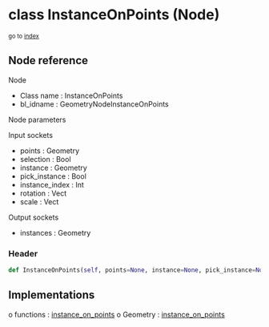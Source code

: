 # class InstanceOnPoints (Node)

<sub>go to [index](/docs/index.md)</sub>

## Node reference

Node
 - Class name : InstanceOnPoints
 - bl_idname : GeometryNodeInstanceOnPoints

Node parameters

Input sockets
 - points : Geometry
 - selection : Bool
 - instance : Geometry
 - pick_instance : Bool
 - instance_index : Int
 - rotation : Vect
 - scale : Vect

Output sockets
 - instances : Geometry

### Header

``` python
def InstanceOnPoints(self, points=None, instance=None, pick_instance=None, instance_index=None, rotation=None, scale=None, selection=None, node_label=None, node_color=None):
```

## Implementations

o functions : [instance_on_points](/docs/GeoNodes_classes/instance_on_points.md)
o Geometry : [instance_on_points](#instance_on_points) 

